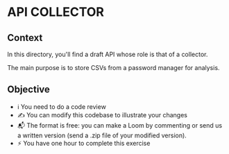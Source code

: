 # API COLLECTOR

## Context

In this directory, you'll find a draft API whose role is that of a collector.

The main purpose is to store CSVs from a password manager for analysis.

## Objective

- ℹ️ You need to do a code review
- ✍️ You can modify this codebase to illustrate your changes
- 📬 The format is free: you can make a Loom by commenting or send us a written version (send a .zip file of your modified version).
- ⚡️ You have one hour to complete this exercise
